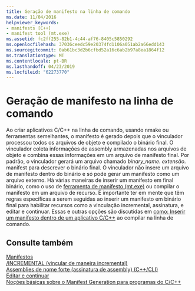 ```yaml
---
title: Geração de manifesto na linha de comando
ms.date: 11/04/2016
helpviewer_keywords:
- manifests [C++]
- manifest tool (mt.exe)
ms.assetid: fc2ff255-82b1-4c44-af76-8405c5850292
ms.openlocfilehash: 37036ceedc59e20374fd1106a051ab2a66edd143
ms.sourcegitcommit: 0ab61bc3d2b6cfbd52a16c6ab2b97a8ea1864f12
ms.translationtype: MT
ms.contentlocale: pt-BR
ms.lasthandoff: 04/23/2019
ms.locfileid: "62273770"
---
```

# <a name="manifest-generation-at-the-command-line"></a>Geração de manifesto na linha de comando

Ao criar aplicativos C/C++ na linha de comando, usando nmake ou ferramentas semelhantes, o manifesto é gerado depois que o vinculador processou todos os arquivos de objeto e compilado o binário final. O vinculador coleta informações de assembly armazenadas nos arquivos de objeto e combina essas informações em um arquivo de manifesto final. Por padrão, o vinculador gerará um arquivo chamado *binary_name*. *extensão*. manifest para descrever o binário final. O vinculador não insere um arquivo de manifesto dentro do binário e só pode gerar um manifesto como um arquivo externo. Há várias maneiras de inserir um manifesto em final binário, como o uso de [ferramenta de manifesto (mt.exe)](https://msdn.microsoft.com/library/aa375649) ou compilar o manifesto em um arquivo de recurso. É importante ter em mente que têm regras específicas a serem seguidas ao inserir um manifesto em binário final para habilitar recursos como a vinculação incremental, assinatura, e editar e continuar. Essas e outras opções são discutidas em [como: Inserir um manifesto dentro de um aplicativo C/C++](how-to-embed-a-manifest-inside-a-c-cpp-application.md) ao compilar na linha de comando.

## <a name="see-also"></a>Consulte também

[Manifestos](/windows/desktop/sbscs/manifests)<br/>
[/INCREMENTAL (vincular de maneira incremental)](reference/incremental-link-incrementally.md)<br/>
[Assemblies de nome forte (assinatura de assembly) (C++/CLI)](../dotnet/strong-name-assemblies-assembly-signing-cpp-cli.md)<br/>
[Editar e continuar](/visualstudio/debugger/edit-and-continue)<br/>
[Noções básicas sobre o Manifest Generation para programas do C/C++](understanding-manifest-generation-for-c-cpp-programs.md)<br/>

